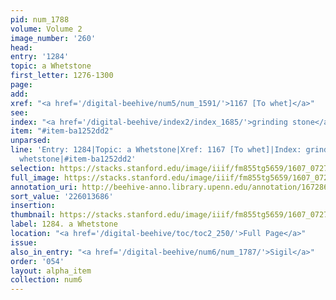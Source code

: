 ```yaml
---
pid: num_1788
volume: Volume 2
image_number: '260'
head:
entry: '1284'
topic: a Whetstone
first_letter: 1276-1300
page:
add:
xref: "<a href='/digital-beehive/num5/num_1591/'>1167 [To whet]</a>"
see:
index: "<a href='/digital-beehive/index2/index_1685/'>grinding stone</a>|<a href='/digital-beehive/index5/index_4462/'>whetstone</a>"
item: "#item-ba1252dd2"
unparsed:
line: 'Entry: 1284|Topic: a Whetstone|Xref: 1167 [To whet]|Index: grinding stone|Index:
  whetstone|#item-ba1252dd2'
selection: https://stacks.stanford.edu/image/iiif/fm855tg5659/1607_0727/819,3686,2782,420/full/0/default.jpg
full_image: https://stacks.stanford.edu/image/iiif/fm855tg5659/1607_0727/full/full/0/default.jpg
annotation_uri: http://beehive-anno.library.upenn.edu/annotation/1672864895474
sort_value: '226013686'
insertion:
thumbnail: https://stacks.stanford.edu/image/iiif/fm855tg5659/1607_0727/819,3686,600,180/250,/0/default.jpg
label: 1284. a Whetstone
location: "<a href='/digital-beehive/toc/toc2_250/'>Full Page</a>"
issue:
also_in_entry: "<a href='/digital-beehive/num6/num_1787/'>Sigil</a>"
order: '054'
layout: alpha_item
collection: num6
---
```

